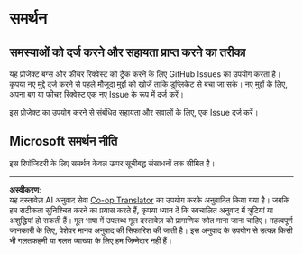 <!--
CO_OP_TRANSLATOR_METADATA:
{
  "original_hash": "872be8bc1b93ef1dd9ac3d6e8f99f6ab",
  "translation_date": "2025-09-03T22:11:32+00:00",
  "source_file": "SUPPORT.md",
  "language_code": "hi"
}
-->
# समर्थन
## समस्याओं को दर्ज करने और सहायता प्राप्त करने का तरीका  

यह प्रोजेक्ट बग्स और फीचर रिक्वेस्ट को ट्रैक करने के लिए GitHub Issues का उपयोग करता है। कृपया नए मुद्दे दर्ज करने से पहले मौजूदा मुद्दों को खोजें ताकि डुप्लिकेट से बचा जा सके। नए मुद्दों के लिए, अपना बग या फीचर रिक्वेस्ट एक नए Issue के रूप में दर्ज करें।

इस प्रोजेक्ट का उपयोग करने से संबंधित सहायता और सवालों के लिए, एक Issue दर्ज करें।

## Microsoft समर्थन नीति  

इस रिपॉजिटरी के लिए समर्थन केवल ऊपर सूचीबद्ध संसाधनों तक सीमित है।

---

**अस्वीकरण**:  
यह दस्तावेज़ AI अनुवाद सेवा [Co-op Translator](https://github.com/Azure/co-op-translator) का उपयोग करके अनुवादित किया गया है। जबकि हम सटीकता सुनिश्चित करने का प्रयास करते हैं, कृपया ध्यान दें कि स्वचालित अनुवाद में त्रुटियां या अशुद्धियां हो सकती हैं। मूल भाषा में उपलब्ध मूल दस्तावेज़ को प्रामाणिक स्रोत माना जाना चाहिए। महत्वपूर्ण जानकारी के लिए, पेशेवर मानव अनुवाद की सिफारिश की जाती है। इस अनुवाद के उपयोग से उत्पन्न किसी भी गलतफहमी या गलत व्याख्या के लिए हम जिम्मेदार नहीं हैं।